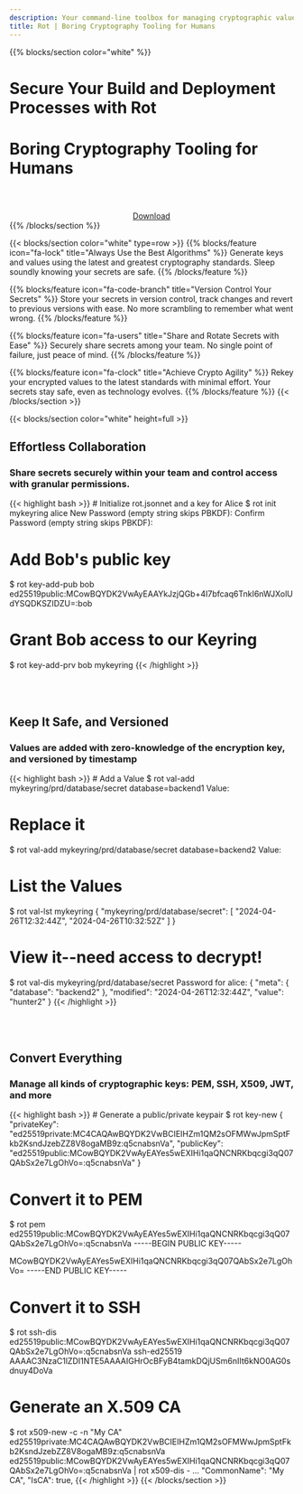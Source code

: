```yaml
---
description: Your command-line toolbox for managing cryptographic values. Easily generate, version, and share secrets using Shamir Secret Sharing. Rekey to latest standards, inject secrets into environment variables, and store securely in git. Generate X.509 certs, JWTs, signatures, and SSH keys. Rot makes cryptography effortless.
title: Rot | Boring Cryptography Tooling for Humans
---
```


{{% blocks/section color="white" %}}
<h1 style="border-bottom: 2px solid var(--bs-gray)"><b>Secure Your Build and Deployment Processes with Rot</b></h1>
<h1>Boring Cryptography Tooling for Humans</h1>
<div style="align-items: center; display: flex; justify-content: center; padding-top: 40px; width 100%">
  <a class="button button--gray" href="/docs/guides/install-rot">Download</a>
</div>
{{% /blocks/section %}}

{{< blocks/section color="white" type=row >}}
{{% blocks/feature icon="fa-lock" title="Always Use the Best Algorithms" %}}
Generate keys and values using the latest and greatest cryptography standards. Sleep soundly knowing your secrets are safe.
{{% /blocks/feature %}}

{{% blocks/feature icon="fa-code-branch" title="Version Control Your Secrets" %}}
Store your secrets in version control, track changes and revert to previous versions with ease. No more scrambling to remember what went wrong.
{{% /blocks/feature %}}

{{% blocks/feature icon="fa-users" title="Share and Rotate Secrets with Ease" %}}
Securely share secrets among your team. No single point of failure, just peace of mind.
{{% /blocks/feature %}}

{{% blocks/feature icon="fa-clock" title="Achieve Crypto Agility" %}}
Rekey your encrypted values to the latest standards with minimal effort. Your secrets stay safe, even as technology evolves.
{{% /blocks/feature %}}
{{< /blocks/section >}}

{{< blocks/section color="white" height=full >}}
<h2 style="border-bottom: 2px solid var(--bs-gray)"><b>Effortless Collaboration</b></h2>
<h3>Share secrets securely within your team and control access with granular permissions.</h3>
{{< highlight bash >}}
# Initialize rot.jsonnet and a key for Alice
$ rot init mykeyring alice
New Password (empty string skips PBKDF):
Confirm Password (empty string skips PBKDF):

# Add Bob's public key
$ rot key-add-pub bob ed25519public:MCowBQYDK2VwAyEAAYkJzjQGb+4I7bfcaq6TnkI6nWJXolUdYSQDKSZIDZU=:bob

# Grant Bob access to our Keyring
$ rot key-add-prv bob mykeyring
{{< /highlight >}}

<h2 style="border-bottom: 2px solid var(--bs-gray); padding-top: 50px"><b>Keep It Safe, and Versioned</b></h2>
<h3>Values are added with zero-knowledge of the encryption key, and versioned by timestamp</h3>
{{< highlight bash >}}
# Add a Value
$ rot val-add mykeyring/prd/database/secret database=backend1
Value:

# Replace it
$ rot val-add mykeyring/prd/database/secret database=backend2
Value:

# List the Values
$ rot val-lst mykeyring
{
  "mykeyring/prd/database/secret": [
    "2024-04-26T12:32:44Z",
    "2024-04-26T10:32:52Z"
  ]
}

# View it--need access to decrypt!
$ rot val-dis mykeyring/prd/database/secret
Password for alice:
{
  "meta": {
    "database": "backend2"
  },
  "modified": "2024-04-26T12:32:44Z",
  "value": "hunter2"
}
{{< /highlight >}}

<h2 style="border-bottom: 2px solid var(--bs-gray); padding-top: 50px"><b>Convert Everything</b></h2>
<h3>Manage all kinds of cryptographic keys: PEM, SSH, X509, JWT, and more</h3>
{{< highlight bash >}}
# Generate a public/private keypair
$ rot key-new
{
  "privateKey": "ed25519private:MC4CAQAwBQYDK2VwBCIEIHZm1QM2sOFMWwJpmSptFkb2KsndJzebZZ8V8ogaMB9z:q5cnabsnVa",
  "publicKey": "ed25519public:MCowBQYDK2VwAyEAYes5wEXIHi1qaQNCNRKbqcgi3qQ07QAbSx2e7LgOhVo=:q5cnabsnVa"
}

# Convert it to PEM
$ rot pem ed25519public:MCowBQYDK2VwAyEAYes5wEXIHi1qaQNCNRKbqcgi3qQ07QAbSx2e7LgOhVo=:q5cnabsnVa
-----BEGIN PUBLIC KEY-----

MCowBQYDK2VwAyEAYes5wEXIHi1qaQNCNRKbqcgi3qQ07QAbSx2e7LgOhVo=
-----END PUBLIC KEY-----

# Convert it to SSH
$ rot ssh-dis ed25519public:MCowBQYDK2VwAyEAYes5wEXIHi1qaQNCNRKbqcgi3qQ07QAbSx2e7LgOhVo=:q5cnabsnVa
ssh-ed25519 AAAAC3NzaC1lZDI1NTE5AAAAIGHrOcBFyB4tamkDQjUSm6nIIt6kNO0AG0sdnuy4DoVa

# Generate an X.509 CA
$ rot x509-new -c -n "My CA" ed25519private:MC4CAQAwBQYDK2VwBCIEIHZm1QM2sOFMWwJpmSptFkb2KsndJzebZZ8V8ogaMB9z:q5cnabsnVa ed25519public:MCowBQYDK2VwAyEAYes5wEXIHi1qaQNCNRKbqcgi3qQ07QAbSx2e7LgOhVo=:q5cnabsnVa | rot x509-dis -
...
  "CommonName": "My CA",
  "IsCA": true,
{{< /highlight >}}
{{< /blocks/section >}}
